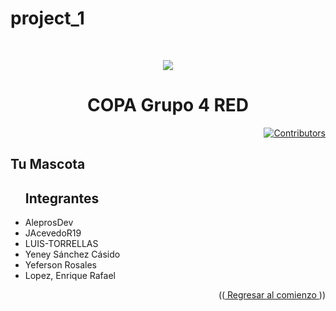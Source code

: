 # project_1
<a name="readme-top"></a>
<br/>
<div align="center">
  <a href="https://github.com/COPA-2023-Equipo-red-4/project_1/">
    <img src="https://avatars.githubusercontent.com/u/145063891?s=200&v=4">
  </a>
  <div>
  <h1  align="center">COPA Grupo 4 RED</h1>
</div>
 <div align="right">
    
  [![Contributors][contributors-shield]][contributors-url]
  
</div> 
  <div align="left">
   <h2>Tu Mascota</h2>
</div>

<div align="left">
  <ul><h2>Integrantes</h2>
    <li>AleprosDev </li>
    <li>JAcevedoR19  </li>
    <li> LUIS-TORRELLAS </li>
    <li>Yeney Sánchez Cásido</li>
    <li>Yeferson Rosales</li>
     <li> Lopez, Enrique Rafael </li>
</ul>
</div>
<p align="right">((<a href="#readme-top"> Regresar al comienzo </a>))</p>
<!--enlaces-->

[contributors-shield]: https://img.shields.io/badge/Contribuidores-11-orange?style=for-the-badge&logo=appveyor

[contributors-url]: https://github.com/COPA-2023-Equipo-red-4/project_1/graphs/contributors
